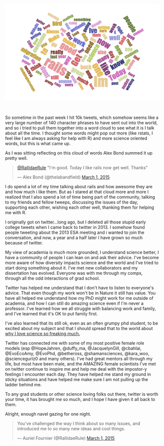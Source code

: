 
![](images/10000.png?raw=true)


&nbsp;

So sometime in the past week I hit 10k tweets, which somehow seems like a very large number of 140 character phrases to have sent out into the world, and so i tried to pull them together into a word cloud to see what it is I talk about all the time. I thought some words might pop out more (like rstats, I feel like I am always asking for help with R) and more science oriented words, but this is what came up.

As I was sitting reflecting on this cloud of words Alex Bond summed it up pretty well.
<blockquote class="twitter-tweet" data-partner="tweetdeck"><a href="https://twitter.com/RallidaeRule">@RallidaeRule</a> "I'm good. Today I like rails now get well. Thanks"

— Alex Bond (@thelabandfield) <a href="https://twitter.com/thelabandfield/status/572048124451131392">March 1, 2015</a></blockquote>
<script src="//platform.twitter.com/widgets.js" async="" charset="utf-8"></script>I do spend a lot of my time talking about rails and how awesome they are and how much i like them. But as I stared at that cloud more and more I realized that I also spend a lot of time being part of the community, talking to my friends and fellow tweeps, discussing the issues of the day, supporting each other, wishing each other well, thanking them for helping me with R.

I originally got on twitter...long ago, but I deleted all those stupid early college tweets when I came back to twitter in 2013. I somehow found people tweeting about the 2013 ESA meeting and i wanted to join the conversation, and now, a year and a half later I have grown so much because of twitter.

My view of academia is much more grounded, I understand science better, I have a community of people I can lean on and ask their advice. I've become more aware of how diversity impacts science and the world and I've tried to start doing something about it. I've met new collaborators and my dissertation has evolved. Everyone was with me through my comps, through all the odd interactions of grad school.

Twitter has helped me understand that I don't have to listen to everyone's advice. That even though my work won't be in Nature it still has value. You have all helped me understand how my PhD might work for me outside of academia, and how I can still do amazing science even if I'm never a professor. I've learned how we all struggle with balancing work and family, and I've learned that it's OK to put family first.

I've also learned that its still ok, even as an often grumpy phd student, to be excited about my subject and that I should spread that to the world about <a href="http://aurielmvfournier.com/2014/04/i-love-science-because/">why I love science so freaking much.</a>

Twitter has connected me with some of my most positive female role models (esp @HopeJahren, @duffy_ma, @JacquelynGill, @cbahlai, @EvoEcoAmy, @EvoPhd, @betheross, @shamansciences, @kara_woo, @sciencegurlz0 and many others). I've had great mentors all through my life, but most have been male, and the AMAZING female scientists I've met on twitter continue to inspire me and help me deal with the impostor-y feelings I encounter each day. They have helped me stand my ground in sticky situations and have helped me make sure I am not pulling up the ladder behind me.

To any grad students or other science loving folks out there, twitter is worth your time, it has brought me so much, and I hope I have given it all back to them.

Alright, enough navel gazing for one night.

<blockquote class="twitter-tweet" data-partner="tweetdeck">
You've challenged the way I think about so many issues, and introduced me to so many new ideas and cool things.

— Auriel Fournier (@RallidaeRule) <a href="https://twitter.com/RallidaeRule/status/572048043157147648">March 1, 2015</a>
</blockquote>

<script src="//platform.twitter.com/widgets.js" async="" charset="utf-8"></script>
